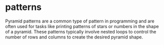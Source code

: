 # patterns
Pyramid patterns are a common type of pattern in programming and are often used for tasks like printing patterns of stars or numbers in the shape of a pyramid. These patterns typically involve nested loops to control the number of rows and columns to create the desired pyramid shape.
